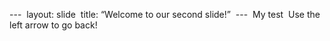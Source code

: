 ---  
layout: slide  
title: “Welcome to our second slide!”  
---  
My test  
Use the left arrow to go back!
